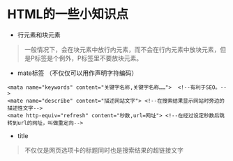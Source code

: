 # HTML的一些小知识点

- 行元素和块元素
> 一般情况下，会在块元素中放行内元素，而不会在行内元素中放块元素，但是P标签是个例外，P标签里不要放块元素。

- mate标签 （不仅仅可以用作声明字符编码）
```
<mata name="keywords" content="关键字名称,关键字名称……">  <!--有利于SEO。-->
<mate name="describe" content="描述网站文字"> <!--在搜索结果显示网站时旁边的描述性文字-->
<mate http-equiv="refresh" content="秒数,url=网址"> <!--在经过设定秒数后跳转到url的网址，叫做重定向-->
```

- title 
> 不仅仅是网页选项卡的标题同时也是搜索结果的超链接文字
